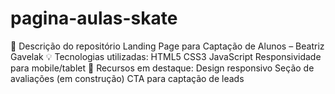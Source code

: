 # pagina-aulas-skate
📌 Descrição do repositório Landing Page para Captação de Alunos – Beatriz Gavelak 💡 Tecnologias utilizadas:  HTML5  CSS3  JavaScript  Responsividade para mobile/tablet  🚀 Recursos em destaque:  Design responsivo  Seção de avaliações (em construção)  CTA para captação de leads
